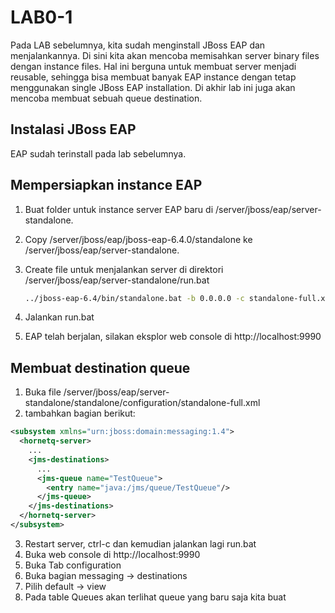 # LAB0-1

Pada LAB sebelumnya, kita sudah menginstall JBoss EAP dan menjalankannya. Di sini kita akan mencoba memisahkan server binary files dengan instance files. Hal ini berguna untuk membuat server menjadi reusable, sehingga bisa membuat banyak EAP instance dengan tetap menggunakan single JBoss EAP installation.
Di akhir lab ini juga akan mencoba membuat sebuah queue destination.

Instalasi JBoss EAP
-------------------

EAP sudah terinstall pada lab sebelumnya.

Mempersiapkan instance EAP
----------------------------

1.  Buat folder untuk instance server EAP baru di /server/jboss/eap/server-standalone.
2.  Copy /server/jboss/eap/jboss-eap-6.4.0/standalone ke /server/jboss/eap/server-standalone.
3.  Create file untuk menjalankan server di direktori /server/jboss/eap/server-standalone/run.bat
    
    ```sh
    ../jboss-eap-6.4/bin/standalone.bat -b 0.0.0.0 -c standalone-full.xml -Djboss.server.base.dir=standalone -Djboss.node.name=server-standalone -Djboss.socket.binding.port-offset=0
    ```
    
4. Jalankan run.bat
5. EAP telah berjalan, silakan eksplor web console di http://localhost:9990

Membuat destination queue
--------------------------

1. Buka file /server/jboss/eap/server-standalone/standalone/configuration/standalone-full.xml
2. tambahkan bagian berikut:
  ```xml
  <subsystem xmlns="urn:jboss:domain:messaging:1.4">
    <hornetq-server>
      ...
      <jms-destinations>
        ...
        <jms-queue name="TestQueue">
          <entry name="java:/jms/queue/TestQueue"/>
        </jms-queue>
      </jms-destinations>
    </hornetq-server>
  </subsystem>
  ```
3. Restart server, ctrl-c dan kemudian jalankan lagi run.bat
4. Buka web console di http://localhost:9990
5. Buka Tab configuration
6. Buka bagian messaging -> destinations
7. Pilih default -> view
8. Pada table Queues akan terlihat queue yang baru saja kita buat
